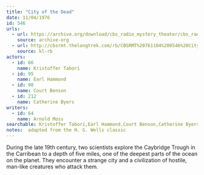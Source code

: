 ```yaml
---
title: "City of the Dead"
date: 11/04/1976
id: 546
urls: 
  - url: https://archive.org/download/cbs_radio_mystery_theater/cbs_radio_mystery_theater-0501-0550.zip/cbs_radio_mystery_theater-0501-0550%2Fcbsrmt_0546_city_of_the_dead.mp3
    source: archive-org
  - url: http://cbsrmt.thelongtrek.com/rb/CBSRMT%20761104%200546%20City%20of%20the%20Dead_wbbm_rb.mp3
    source: kl-rb
actors:  
  - id: 66
    name: Kristoffer Tabori  
  - id: 95
    name: Earl Hammond  
  - id: 90
    name: Court Benson  
  - id: 212
    name: Catherine Byers
writers:  
  - id: 64
    name: Arnold Moss
searchable: Kristoffer Tabori,Earl Hammond,Court Benson,Catherine Byers Arnold Moss
notes:  adapted from the H. G. Wells classic
---
```

During the late 19th century, two scientists explore the Caybridge Trough in the Carribean to a depth of five miles, one of the deepest parts of the ocean on the planet. They encounter a strange city and a civilization of hostile, man-like creatures who attack them.